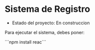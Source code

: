<h1> Sistema de Registro </h1>

- Estado del proyecto: En construccion

Para ejecutar el sistema, debes poner:

´´´npm install reac´´´
